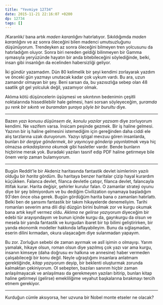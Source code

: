 ```yaml
---
title: "Yevmiye 12734"
date: 2015-11-21 22:16:07 +0200
dp: 12734
tags: []
---
```


/Karanlık/ bana artık *maden karanlığını* hatırlatıyor. Sıkıldığımda *maden
karanlığını* ve az sonra öleceğini bilen madenci umutsuzluğunu
düşünüyorum. Trendeyken az sonra öleceğini bilmeyen tren yolcusunu da
hatırladığım oluyor. Sonra biri nereden geldiği bilinmeyen bir Gamma ışımasıyla
yeryüzünde hayatın bir anda bitebileceğini söylediğinde, belki, insan gibi
insanlığın da ecelinden habersizliği geliyor.

İki gündür yazamadım. Dün 80 kelimelik bir şeyi kendimi zorlayarak yazdım ve
önceki gün yazmayı unutacak kadar çok uykum vardı. Bu ara, uzun zamandır olmayan
bir şey. Beni sarsan da, bu yazısızlığa sebep olan 48 saatlik git gel yolculuk
değil, yazamıyor olmak.

Aklıma kötü düşüncelerin üşüşmesi ve sıkıntının bedenimin çeşitli noktalarında
hissedilebilir hale gelmesi, hani sorsan söyleyeceğim, *şuramda şu renk bir
sıkıntı ve buramdan şuraya şöyle bir burultu* diye.

--------------

Bazen *yazı konusu düşünsem de, konulu yazılar yazsam* diye zorluyorum
kendimi. Ne vazifem varsa. İnsicam peşinde gezmek. Bir iş haline
gelmesi. Yazının bir iş haline gelmesini istemediğim için gereğinden daha ciddi
ele alış tarzlarına uzak duruyorum. Yazıyı iştigal mevzuu gören insanlarda,
bunları *bir dergiye göndermek*, *bir yayıncıya gönderip yayınlatmak* veya hiç
olmazsa *arkadaşlarına okumak* gibi hasletler vardır. Bende bunların hiçbirine
merak yok. Buradaki yazıları tasnif edip PDF haline getirmeye bile önem verip
zaman bulamıyorum.

--------------

Bugün Reddit'le bir Akdeniz haritasında fantastik devlet isimlerinin yazılı
olduğu bir *harita* gördüm. Bu haritaya benzer haritalar çizip hayal kurardım
küçükken. Falanca devlet, filanca devletle çatışır, filanca devlet, falancayla
ittifak kurar. Harita değişir, şehirler kurulur falan. O zamanlar strateji oyunu
diye bir şey bilmiyordum ve bu dediğim Civilization oynamaya başladığım 93'den
önce olsa gerek. Bugün gördüğüm harita bana o zamanları hatırlattı. Belki ben de
şansımı fantastik bir takım hikayelerde denemeliyim. Tarihi romanları severim
ama dili dişi düzgün birini bulmak zor ve kurgu okumak bana artık keyif vermez
oldu. *Aklıma ne gelirse yazıyorum* diyeceğim bir edebi tür arayışındayım ve
bunun içinde kurgu da, gayrıkurgu da olsun ve mesela bir yanda fantastik ve
kurgudan ibaret bir tıp bilimi geliştirirken, bir yanda ekonomik modeller
hakkında laflayabileyim. Bunu da sığlaşmadan, eserin dilini kırmadan, okura
ulaşacağım diye sulanmadan yapayım.

Bu zor. Zorluğun sebebi de zaman ayırmak ve aslî işimin o olmayışı.  Yarım
yamalak, hikaye olsun, roman olsun diye yazılmış çok yazı var ama kurgu, insanın
kimseye (daha doğrusu ev halkına ve annesine) haber vermeden çalışabileceği bir
konu değil. Neyle uğraştığımı insanlara anlatmam gerektiğinde, *kitap yazıyorum*
deyip, bir beklenti oluşturmak zorunda kalmaktan çekiniyorum. Ol sebepten,
bazıları sanırım hiçbir zaman anlaşılmayacak ve anlaşılması da gerekmeyen
yazıları bitirip, bunları kitap haline getirmeyi (gelirse) emekliliğime veyahut
başkalarına bırakmayı tercih etmem gerekiyor.

--------------

Kurduğun cümle aksıyorsa, her uzvuna bir Nobel monte etseler ne olacak?

